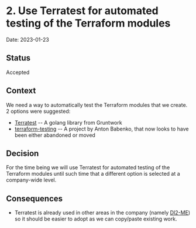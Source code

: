 # 2. Use Terratest for automated testing of the Terraform modules

Date: 2023-01-23

## Status

Accepted

## Context

We need a way to automatically test the Terraform modules that we create. 2 options were suggested:

* [Terratest](https://github.com/gruntwork-io/terratest) -- A golang library from Gruntwork
* [terraform-testing](https://github.com/antonbabenko/terraform-testing) -- A project by Anton Babenko, that now looks to have been either abandoned or moved

## Decision

For the time being we will use Terratest for automated testing of the Terraform modules until such time that a different option is selected at a company-wide level.

## Consequences

* Terratest is already used in other areas in the company (namely [DI2-ME](https://github.com/defenseunicorns/zarf-package-software-factory)) so it should be easier to adopt as we can copy/paste existing work.
